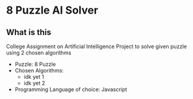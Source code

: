 # 8 Puzzle AI Solver

## What is this
College Assignment on Artificial Intelligence Project to solve given puzzle using 2 chosen algorithms
- Puzzle: 8 Puzzle
- Chosen Algorithms:
    - idk yet 1
    - idk yet 2
- Programming Language of choice: Javascript
